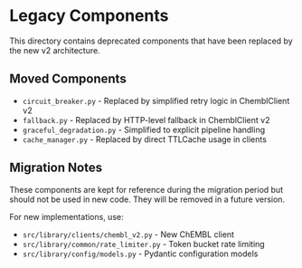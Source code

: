 # Legacy Components

This directory contains deprecated components that have been replaced by the new v2 architecture.

## Moved Components

- `circuit_breaker.py` - Replaced by simplified retry logic in ChemblClient v2
- `fallback.py` - Replaced by HTTP-level fallback in ChemblClient v2  
- `graceful_degradation.py` - Simplified to explicit pipeline handling
- `cache_manager.py` - Replaced by direct TTLCache usage in clients

## Migration Notes

These components are kept for reference during the migration period but should not be used in new code. They will be removed in a future version.

For new implementations, use:
- `src/library/clients/chembl_v2.py` - New ChEMBL client
- `src/library/common/rate_limiter.py` - Token bucket rate limiting
- `src/library/config/models.py` - Pydantic configuration models
